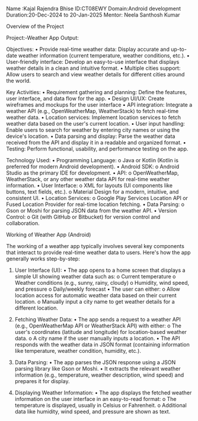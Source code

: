 Name :Kajal Rajendra Bhise
ID:CT08EWY
Domain:Android development
Duration:20-Dec-2024 to 20-Jan-2025
Mentor: Neela Santhosh Kumar

Overview of the Project

Project:-Weather App
Output:

 



Objectives:
•	Provide real-time weather data: Display accurate and up-to-date weather information (current temperature, weather conditions, etc.).
•	User-friendly interface: Develop an easy-to-use interface that displays weather details in a clean and intuitive format.
•	Multiple cities support: Allow users to search and view weather details for different cities around the world.

Key Activities:
•	Requirement gathering and planning: Define the features, user interface, and data flow for the app.
•	Design UI/UX: Create wireframes and mockups for the user interface 
•	API integration: Integrate a weather API (e.g., OpenWeatherMap, WeatherStack) to fetch real-time weather data.
•	Location services: Implement location services to fetch weather data based on the user's current location.
•	User input handling: Enable users to search for weather by entering city names or using the device's location.
•	Data parsing and display: Parse the weather data received from the API and display it in a readable and organized format.
•	Testing: Perform functional, usability, and performance testing on the app.

Technology Used:
•	Programming Language:
o	Java or Kotlin (Kotlin is preferred for modern Android development).
•	Android SDK:
o	Android Studio as the primary IDE for development.
•	API:
o	OpenWeatherMap, WeatherStack, or any other weather data API for real-time weather information.
•	User Interface:
o	XML for layouts (UI components like buttons, text fields, etc.).
o	Material Design for a modern, intuitive, and consistent UI.
•	Location Services:
o	Google Play Services Location API or Fused Location Provider for real-time location fetching.
•	Data Parsing:
o	Gson or Moshi for parsing JSON data from the weather API.
•	Version Control:
o	Git (with GitHub or Bitbucket) for version control and collaboration.


Working of Weather App (Android)

The working of a weather app typically involves several key components that interact to provide real-time weather data to users. Here's how the app generally works step-by-step:
1. User Interface (UI):
•	The app opens to a home screen that displays a simple UI showing weather data such as:
o	Current temperature
o	Weather conditions (e.g., sunny, rainy, cloudy)
o	Humidity, wind speed, and pressure
o	Daily/weekly forecast
•	The user can either:
o	Allow location access for automatic weather data based on their current location.
o	Manually input a city name to get weather details for a different location.

2. Fetching Weather Data:
•	The app sends a request to a weather API (e.g., OpenWeatherMap API or WeatherStack API) with either:
o	The user's coordinates (latitude and longitude) for location-based weather data.
o	A city name if the user manually inputs a location.
•	The API responds with the weather data in JSON format (containing information like temperature, weather condition, humidity, etc.).

3. Data Parsing:
•	The app parses the JSON response using a JSON parsing library like Gson or Moshi.
•	It extracts the relevant weather information (e.g., temperature, weather description, wind speed) and prepares it for display.

4. Displaying Weather Information:
•	The app displays the fetched weather information on the user interface in an easy-to-read format:
o	The temperature is displayed, usually in Celsius or Fahrenheit.
o	Additional data like humidity, wind speed, and pressure are shown as text.



